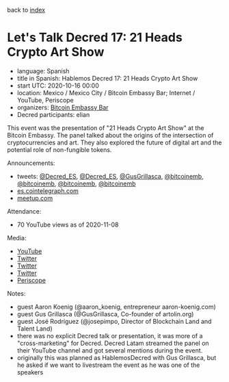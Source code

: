 back to [index](index.md)

# Let's Talk Decred 17: 21 Heads Crypto Art Show

- language: Spanish
- title in Spanish: Hablemos Decred 17: 21 Heads Crypto Art Show
- start UTC: 2020-10-16 00:00
- location: Mexico / Mexico City / Bitcoin Embassy Bar; Internet / YouTube, Periscope
- organizers: [Bitcoin Embassy Bar](https://twitter.com/bitcoinemb)
- Decred participants: elian

This event was the presentation of "21 Heads Crypto Art Show" at the Bitcoin Embassy. The panel talked about the origins of the intersection of cryptocurrencies and art. They also explored the future of digital art and the potential role of non-fungible tokens.

Announcements:

- tweets: [@Decred_ES](https://twitter.com/Decred_ES/status/1315712600240467969), [@Decred_ES](https://twitter.com/Decred_ES/status/1316502881231613953), [@GusGrillasca](https://twitter.com/GusGrillasca/status/1312863368017899520), [@bitcoinemb](https://twitter.com/bitcoinemb/status/1313239307268882432), [@bitcoinemb](https://twitter.com/bitcoinemb/status/1316738292470161411), [@bitcoinemb](https://twitter.com/bitcoinemb/status/1316413653395091462), [@bitcoinemb](https://twitter.com/bitcoinemb/status/1316089494584655885)
- [es.cointelegraph.com](https://es.cointelegraph.com/news/21-heads-crypto-art-show-they-will-analyze-the-intersection-between-art-and-cryptocurrencies)
- [meetup.com](https://www.meetup.com/Bitcoin-Mexico/events/273601945/)

Attendance:

- 70 YouTube views as of 2020-11-08

Media:

- [YouTube](https://www.youtube.com/watch?v=b89-CTM0bYk)
- [Twitter](https://twitter.com/bitcoinemb/status/1316903148737449984)
- [Twitter](https://twitter.com/LOReBitcoin/status/1316899366221844486)
- [Twitter](https://twitter.com/bitcoinemb/status/1316904486976151552)
- [Periscope](https://www.pscp.tv/w/cleUfzFEWUtYeXlYTVlEamd8MU1ueG5kcFJCek5HT6pEbrhA_Hm0lYc-f7GoUwWtEsYOOK1xgayJ5kf7nISM)

Notes:

- guest Aaron Koenig (@aaron_koenig, entrepreneur aaron-koenig.com)
- guest Gus Grillasca (@GusGrillasca, Co-founder of artolin.org)
- guest José Rodríguez (@josepimpo, Director of Blockchain Land and Talent Land)
- there was no explicit Decred talk or presentation, it was more of a "cross-marketing" for Decred. Decred Latam streamed the panel on their YouTube channel and got several mentions during the event.
- originally this was planned as HablemosDecred with Gus Grillasca, but he asked if we want to livestream the event as he was one of the speakers
